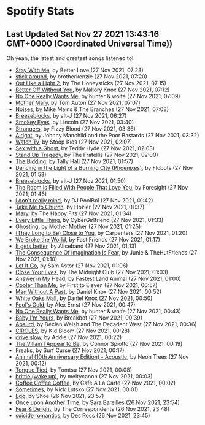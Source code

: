 
# Spotify Stats
## Last Updated Sat Nov 27 2021 13:43:16 GMT+0000 (Coordinated Universal Time))

Oh yeah, the latest and greatest songs listened to!

- [Stay With Me](https://www.last.fm/music/Better+Love/_/Stay+With+Me), by Better Love (27 Nov 2021, 07:23)
- [stick around](https://www.last.fm/music/brotherkenzie/_/stick+around), by brotherkenzie (27 Nov 2021, 07:20)
- [Out Like a Light 2](https://www.last.fm/music/The+Honeysticks/_/Out+Like+a+Light+2), by The Honeysticks (27 Nov 2021, 07:15)
- [Better Off Without You](https://www.last.fm/music/Mallory+Knox/_/Better+Off+Without+You), by Mallory Knox (27 Nov 2021, 07:12)
- [No One Really Wants Me](https://www.last.fm/music/hunter+&+wolfe/_/No+One+Really+Wants+Me), by hunter & wolfe (27 Nov 2021, 07:09)
- [Mother Mary](https://www.last.fm/music/Tom+Auton/_/Mother+Mary), by Tom Auton (27 Nov 2021, 07:07)
- [Noises](https://www.last.fm/music/Mike+Mains+&+The+Branches/_/Noises), by Mike Mains & The Branches (27 Nov 2021, 07:03)
- [Breezeblocks](https://www.last.fm/music/alt-J/_/Breezeblocks), by alt-J (27 Nov 2021, 06:27)
- [Smokey Eyes](https://www.last.fm/music/Lincoln/_/Smokey+Eyes), by Lincoln (27 Nov 2021, 03:40)
- [Strangers](https://www.last.fm/music/Fizzy+Blood/_/Strangers), by Fizzy Blood (27 Nov 2021, 03:36)
- [Alright](https://www.last.fm/music/Johnny+Manchild+and+the+Poor+Bastards/_/Alright), by Johnny Manchild and the Poor Bastards (27 Nov 2021, 03:32)
- [Watch Tv](https://www.last.fm/music/Stoop+Kids/_/Watch+Tv), by Stoop Kids (27 Nov 2021, 02:07)
- [Sex with a Ghost](https://www.last.fm/music/Teddy+Hyde/_/Sex+with+a+Ghost), by Teddy Hyde (27 Nov 2021, 02:03)
- [Stand Up Tragedy](https://www.last.fm/music/The+Fratellis/_/Stand+Up+Tragedy), by The Fratellis (27 Nov 2021, 02:00)
- [The Bidding](https://www.last.fm/music/Tally+Hall/_/The+Bidding), by Tally Hall (27 Nov 2021, 01:57)
- [Dancing in the Light of a Burning City (Phoenixes)](https://www.last.fm/music/Flobots/_/Dancing+in+the+Light+of+a+Burning+City+(Phoenixes)), by Flobots (27 Nov 2021, 01:53)
- [Breezeblocks](https://www.last.fm/music/alt-J/_/Breezeblocks), by alt-J (27 Nov 2021, 01:50)
- [The Room Is Filled With People That Love You](https://www.last.fm/music/Foresight/_/The+Room+Is+Filled+With+People+That+Love+You), by Foresight (27 Nov 2021, 01:46)
- [i don't really mind](https://www.last.fm/music/DJ+PoolBoi/_/i+don%27t+really+mind), by DJ PoolBoi (27 Nov 2021, 01:42)
- [Take Me to Church](https://www.last.fm/music/Hozier/_/Take+Me+to+Church), by Hozier (27 Nov 2021, 01:37)
- [Mary](https://www.last.fm/music/The+Happy+Fits/_/Mary), by The Happy Fits (27 Nov 2021, 01:34)
- [Every Little Thing](https://www.last.fm/music/CyberGirlfriend/_/Every+Little+Thing), by CyberGirlfriend (27 Nov 2021, 01:33)
- [Ghosting](https://www.last.fm/music/Mother+Mother/_/Ghosting), by Mother Mother (27 Nov 2021, 01:25)
- [(They Long to Be) Close to You](https://www.last.fm/music/Carpenters/_/(They+Long+to+Be)+Close+to+You), by Carpenters (27 Nov 2021, 01:20)
- [We Broke the World](https://www.last.fm/music/Fast+Friends/_/We+Broke+the+World), by Fast Friends (27 Nov 2021, 01:17)
- [It gets better](https://www.last.fm/music/Aliceband/_/It+gets+better), by Aliceband (27 Nov 2021, 01:13)
- [The Consequence Of Imagination Is Fear](https://www.last.fm/music/Junie+&+TheHutFriends/_/The+Consequence+Of+Imagination+Is+Fear), by Junie & TheHutFriends (27 Nov 2021, 01:10)
- [Let It Go](https://www.last.fm/music/Sam+Astor/_/Let+It+Go), by Sam Astor (27 Nov 2021, 01:06)
- [Close Your Eyes](https://www.last.fm/music/The+Midnight+Club/_/Close+Your+Eyes), by The Midnight Club (27 Nov 2021, 01:03)
- [Answer in My Head](https://www.last.fm/music/Fastest+Land+Animal/_/Answer+in+My+Head), by Fastest Land Animal (27 Nov 2021, 01:00)
- [Cooler Than Me](https://www.last.fm/music/First+to+Eleven/_/Cooler+Than+Me), by First to Eleven (27 Nov 2021, 00:57)
- [Man Without A Past](https://www.last.fm/music/Daniel+Knox/_/Man+Without+A+Past), by Daniel Knox (27 Nov 2021, 00:52)
- [White Oaks Mall](https://www.last.fm/music/Daniel+Knox/_/White+Oaks+Mall), by Daniel Knox (27 Nov 2021, 00:50)
- [Fool's Gold](https://www.last.fm/music/Alex+Ernst/_/Fool%27s+Gold), by Alex Ernst (27 Nov 2021, 00:47)
- [No One Really Wants Me](https://www.last.fm/music/hunter+&+wolfe/_/No+One+Really+Wants+Me), by hunter & wolfe (27 Nov 2021, 00:43)
- [Baby I'm Yours](https://www.last.fm/music/Breakbot/_/Baby+I%27m+Yours), by Breakbot (27 Nov 2021, 00:39)
- [Absurd](https://www.last.fm/music/Declan+Welsh+and+The+Decadent+West/_/Absurd), by Declan Welsh and The Decadent West (27 Nov 2021, 00:36)
- [CIRCLES](https://www.last.fm/music/Kid+Bloom/_/CIRCLES), by Kid Bloom (27 Nov 2021, 00:28)
- [drive slow](https://www.last.fm/music/Addie/_/drive+slow), by Addie (27 Nov 2021, 00:22)
- [The Villain I Appear to Be](https://www.last.fm/music/Connor+Spiotto/_/The+Villain+I+Appear+to+Be), by Connor Spiotto (27 Nov 2021, 00:19)
- [Freaks](https://www.last.fm/music/Surf+Curse/_/Freaks), by Surf Curse (27 Nov 2021, 00:17)
- [Animal (10th Anniversary Edition) - Acoustic](https://www.last.fm/music/Neon+Trees/_/Animal+(10th+Anniversary+Edition)+-+Acoustic), by Neon Trees (27 Nov 2021, 00:12)
- [Tongue Tied](https://www.last.fm/music/Tomtsu/_/Tongue+Tied), by Tomtsu (27 Nov 2021, 00:08)
- [brittle (wake up)](https://www.last.fm/music/meltycanon/_/brittle+(wake+up)), by meltycanon (27 Nov 2021, 00:03)
- [Coffee Coffee Coffee](https://www.last.fm/music/Cafe+A+La+Carte/_/Coffee+Coffee+Coffee), by Cafe A La Carte (27 Nov 2021, 00:02)
- [Sometimes](https://www.last.fm/music/Nick+Lutsko/_/Sometimes), by Nick Lutsko (27 Nov 2021, 00:01)
- [Egg](https://www.last.fm/music/Shoe/_/Egg), by Shoe (26 Nov 2021, 23:57)
- [Once upon Another Time](https://www.last.fm/music/Sara+Bareilles/_/Once+upon+Another+Time), by Sara Bareilles (26 Nov 2021, 23:54)
- [Fear & Delight](https://www.last.fm/music/The+Correspondents/_/Fear+&+Delight), by The Correspondents (26 Nov 2021, 23:48)
- [suicide romantics](https://www.last.fm/music/Des+Rocs/_/suicide+romantics), by Des Rocs (26 Nov 2021, 23:45)
